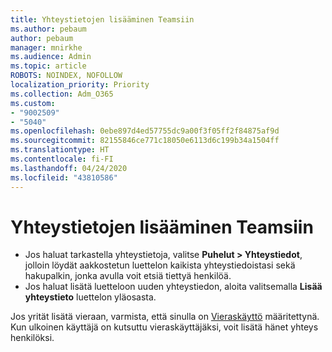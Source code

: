 ```yaml
---
title: Yhteystietojen lisääminen Teamsiin
ms.author: pebaum
author: pebaum
manager: mnirkhe
ms.audience: Admin
ms.topic: article
ROBOTS: NOINDEX, NOFOLLOW
localization_priority: Priority
ms.collection: Adm_O365
ms.custom:
- "9002509"
- "5040"
ms.openlocfilehash: 0ebe897d4ed57755dc9a00f3f05ff2f84875af9d
ms.sourcegitcommit: 82155846ce771c18050e6113d6c199b34a1504ff
ms.translationtype: HT
ms.contentlocale: fi-FI
ms.lasthandoff: 04/24/2020
ms.locfileid: "43810586"
---
```

# <a name="add-contacts-in-teams"></a>Yhteystietojen lisääminen Teamsiin

- Jos haluat tarkastella yhteystietoja, valitse **Puhelut > Yhteystiedot**, jolloin löydät aakkostetun luettelon kaikista yhteystiedoistasi sekä hakupalkin, jonka avulla voit etsiä tiettyä henkilöä. 
- Jos haluat lisätä luetteloon uuden yhteystiedon, aloita valitsemalla **Lisää yhteystieto** luettelon yläosasta.

Jos yrität lisätä vieraan, varmista, että sinulla on [Vieraskäyttö](https://docs.microsoft.com/microsoftteams/set-up-guests) määritettynä. Kun ulkoinen käyttäjä on kutsuttu vieraskäyttäjäksi, voit lisätä hänet yhteys henkilöksi.
